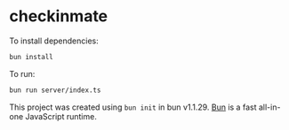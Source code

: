 # checkinmate

To install dependencies:

```bash
bun install
```

To run:

```bash
bun run server/index.ts
```

This project was created using `bun init` in bun v1.1.29. [Bun](https://bun.sh) is a fast all-in-one JavaScript runtime.
